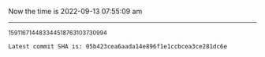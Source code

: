 Now the time is 2022-09-13 07:55:09 am

---

<small>159116714483344518763103730994</small>

```txt
Latest commit SHA is: 05b423cea6aada14e896f1e1ccbcea3ce281dc6e
```
